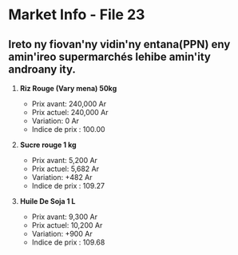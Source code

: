 # Market Info - File 23

## Ireto ny fiovan'ny vidin'ny entana(PPN) eny amin'ireo supermarchés lehibe amin'ity androany ity.

1. **Riz Rouge (Vary mena) 50kg**
   - Prix avant: 240,000 Ar
   - Prix actuel: 240,000 Ar
   - Variation: 0 Ar
   - Indice de prix : 100.00

2. **Sucre rouge 1 kg**
   - Prix avant: 5,200 Ar
   - Prix actuel: 5,682 Ar
   - Variation: +482 Ar
   - Indice de prix : 109.27

3. **Huile De Soja 1 L**
   - Prix avant: 9,300 Ar
   - Prix actuel: 10,200 Ar
   - Variation: +900 Ar
   - Indice de prix : 109.68


